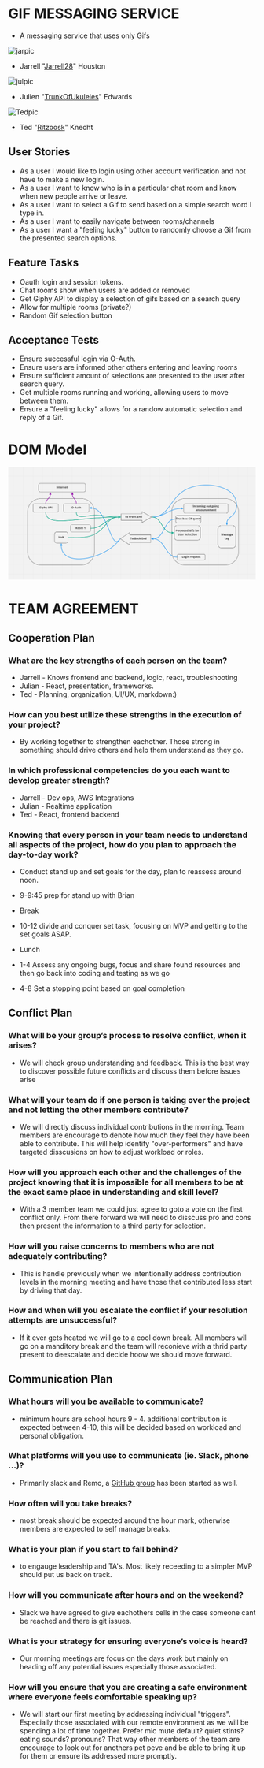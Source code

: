 # GIF MESSAGING SERVICE
- A messaging service that uses only Gifs 


![jarpic](https://avatars.githubusercontent.com/u/33704616?s=400&u=5a0ca9e17cf93c3590dc5c228046b783df00f0d3&v=4)
- Jarrell "[Jarrell28](https://github.com/Jarrell28)" Houston


![julpic](https://avatars.githubusercontent.com/u/60909020?v=4 "Jul pic")
- Julien "[TrunkOfUkuleles](https://github.com/TrunkOfUkuleles)" Edwards


![Tedpic](https://avatars.githubusercontent.com/u/76967842?v=4 "Ted pic")
- Ted "[Ritzoosk](https://github.com/Ritzoosk)" Knecht


## User Stories
- As a user I would like to login using other account verification and not have to make a new login.
- As a user I want to know who is in a particular chat room and know when new people arrive or leave.
- As a user I want to select a Gif to send based on a simple search word I type in.
- As a user I want to easily navigate between rooms/channels
- As a user I want a "feeling lucky" button to randomly choose a Gif from the presented search options.


## Feature Tasks
- Oauth login and session tokens.
- Chat rooms show when users are added or removed
- Get Giphy API to display a selection of gifs based on a search query
- Allow for multiple rooms (private?)
- Random Gif selection button


## Acceptance Tests
- Ensure successful login via O-Auth.
- Ensure users are informed other others entering and leaving rooms
- Ensure sufficient amount of selections are presented to the user after search query.
- Get multiple rooms running and working, allowing users to move between them.
- Ensure a "feeling lucky" allows for a randow automatic selection and reply of a Gif.

# DOM Model
![Domm](./assets/dom.PNG)

# TEAM AGREEMENT

## Cooperation Plan

### What are the key strengths of each person on the team?
- Jarrell - Knows frontend and backend, logic, react, troubleshooting
- Julian - React, presentation, frameworks.
- Ted - Planning, organization, UI/UX, markdown:)

### How can you best utilize these strengths in the execution of your project?

- By working together to strengthen eachother. Those strong in something should drive others and help them understand as they go.


### In which professional competencies do you each want to develop greater strength?

- Jarrell - Dev ops, AWS Integrations
- Julian - Realtime application
- Ted - React, frontend backend


### Knowing that every person in your team needs to understand all aspects of the project, how do you plan to approach the day-to-day work?

- Conduct stand up and set goals for the day, plan to reassess around noon.

- 9-9:45 prep for stand up with Brian 
- Break
- 10-12 divide and conquer set task, focusing on MVP and getting to the set goals ASAP.
- Lunch
- 1-4 Assess any ongoing bugs, focus and share found resources and then go back into coding and testing as we go
- 4-8 Set a stopping point based on goal completion


## Conflict Plan

### What will be your group’s process to resolve conflict, when it arises?
- We will check group understanding and feedback. This is the best way to discover possible future conflicts and discuss them before issues arise 

### What will your team do if one person is taking over the project and not letting the other members contribute?
- We will directly discuss individual contributions in the morning. Team members are encourage to denote how much they feel they have been able to contribute. This will help identify "over-performers" and have targeted disscusions on how to adjust workload or roles.

### How will you approach each other and the challenges of the project knowing that it is impossible for all members to be at the exact same place in understanding and skill level?
- With a 3 member team we could just agree to goto a vote on the first conflict only. From there forward we will need to disscuss pro and cons then present the information to a third party for selection.

### How will you raise concerns to members who are not adequately contributing?
- This is handle previously when we intentionally address contribution levels in the morning meeting and have those that contributed less start by driving that day.

### How and when will you escalate the conflict if your resolution attempts are unsuccessful?
- If it ever gets heated we will go to a cool down break. All members will go on a manditory break and the team will reconieve with a thrid party present to deescalate and  decide hoow we should move forward.


## Communication Plan

### What hours will you be available to communicate?
- minimum hours are school hours 9 - 4. additional contribution is expected between 4-10, this will be decided based on workload and personal obligation. 

### What platforms will you use to communicate (ie. Slack, phone …)?
- Primarily slack and Remo, a [GitHub group](https://github.com/GIFSMS/GIFSMS)  has been started as well.

### How often will you take breaks?
- most break should be expected around the hour mark, otherwise members are expected to self manage breaks.

### What is your plan if you start to fall behind?
- to engauge leadership and TA's. Most likely receeding to a simpler MVP should put us back on track.

### How will you communicate after hours and on the weekend?
- Slack we have agreed to give eachothers cells in the case someone cant be reached and there is git issues.

### What is your strategy for ensuring everyone’s voice is heard?
- Our morning meetings are focus on the days work but mainly on heading off any potential issues especially those associated.

### How will you ensure that you are creating a safe environment where everyone feels comfortable speaking up?
- We will start our first meeting by addressing individual "triggers". Especially those associated with our remote environment as we will be spending a lot of time together. Prefer mic mute default? quiet stints? eating sounds? pronouns? That way other members of the team are encourage to look out for anothers pet peve and be able to bring it up for them or ensure its addressed more promptly.



